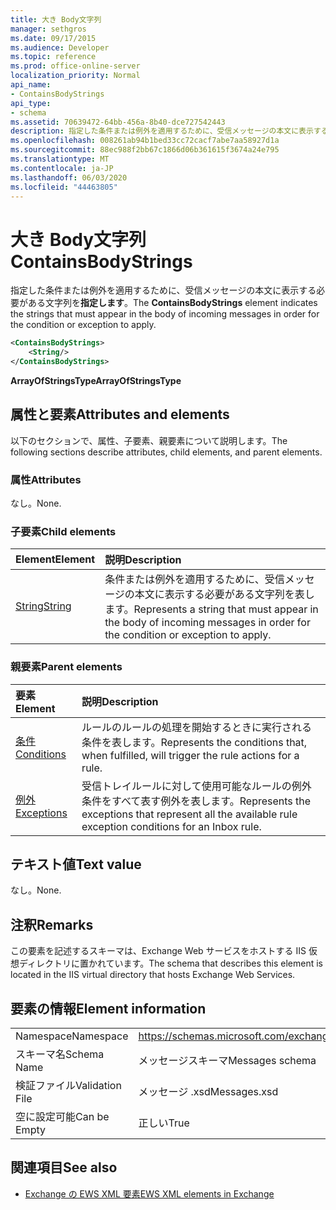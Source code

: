 ```yaml
---
title: 大き Body文字列
manager: sethgros
ms.date: 09/17/2015
ms.audience: Developer
ms.topic: reference
ms.prod: office-online-server
localization_priority: Normal
api_name:
- ContainsBodyStrings
api_type:
- schema
ms.assetid: 70639472-64bb-456a-8b40-dce727542443
description: 指定した条件または例外を適用するために、受信メッセージの本文に表示する必要がある文字列を指定します。
ms.openlocfilehash: 008261ab94b1bed33cc72cacf7abe7aa58927d1a
ms.sourcegitcommit: 88ec988f2bb67c1866d06b361615f3674a24e795
ms.translationtype: MT
ms.contentlocale: ja-JP
ms.lasthandoff: 06/03/2020
ms.locfileid: "44463805"
---
```

# <a name="containsbodystrings"></a><span data-ttu-id="aa7b6-103">大き Body文字列</span><span class="sxs-lookup"><span data-stu-id="aa7b6-103">ContainsBodyStrings</span></span>

<span data-ttu-id="aa7b6-104">指定した条件または例外を適用するために、受信メッセージの本文に表示する必要がある文字列を**指定します**。</span><span class="sxs-lookup"><span data-stu-id="aa7b6-104">The **ContainsBodyStrings** element indicates the strings that must appear in the body of incoming messages in order for the condition or exception to apply.</span></span> 
  
```XML
<ContainsBodyStrings>
    <String/>
</ContainsBodyStrings>
```

 <span data-ttu-id="aa7b6-105">**ArrayOfStringsType**</span><span class="sxs-lookup"><span data-stu-id="aa7b6-105">**ArrayOfStringsType**</span></span>
## <a name="attributes-and-elements"></a><span data-ttu-id="aa7b6-106">属性と要素</span><span class="sxs-lookup"><span data-stu-id="aa7b6-106">Attributes and elements</span></span>

<span data-ttu-id="aa7b6-107">以下のセクションで、属性、子要素、親要素について説明します。</span><span class="sxs-lookup"><span data-stu-id="aa7b6-107">The following sections describe attributes, child elements, and parent elements.</span></span>
  
### <a name="attributes"></a><span data-ttu-id="aa7b6-108">属性</span><span class="sxs-lookup"><span data-stu-id="aa7b6-108">Attributes</span></span>

<span data-ttu-id="aa7b6-109">なし。</span><span class="sxs-lookup"><span data-stu-id="aa7b6-109">None.</span></span>
  
### <a name="child-elements"></a><span data-ttu-id="aa7b6-110">子要素</span><span class="sxs-lookup"><span data-stu-id="aa7b6-110">Child elements</span></span>

|<span data-ttu-id="aa7b6-111">**Element**</span><span class="sxs-lookup"><span data-stu-id="aa7b6-111">**Element**</span></span>|<span data-ttu-id="aa7b6-112">**説明**</span><span class="sxs-lookup"><span data-stu-id="aa7b6-112">**Description**</span></span>|
|:-----|:-----|
|[<span data-ttu-id="aa7b6-113">String</span><span class="sxs-lookup"><span data-stu-id="aa7b6-113">String</span></span>](string.md) <br/> |<span data-ttu-id="aa7b6-114">条件または例外を適用するために、受信メッセージの本文に表示する必要がある文字列を表します。</span><span class="sxs-lookup"><span data-stu-id="aa7b6-114">Represents a string that must appear in the body of incoming messages in order for the condition or exception to apply.</span></span>  <br/> |
   
### <a name="parent-elements"></a><span data-ttu-id="aa7b6-115">親要素</span><span class="sxs-lookup"><span data-stu-id="aa7b6-115">Parent elements</span></span>

|<span data-ttu-id="aa7b6-116">**要素**</span><span class="sxs-lookup"><span data-stu-id="aa7b6-116">**Element**</span></span>|<span data-ttu-id="aa7b6-117">**説明**</span><span class="sxs-lookup"><span data-stu-id="aa7b6-117">**Description**</span></span>|
|:-----|:-----|
|[<span data-ttu-id="aa7b6-118">条件</span><span class="sxs-lookup"><span data-stu-id="aa7b6-118">Conditions</span></span>](conditions.md) <br/> |<span data-ttu-id="aa7b6-119">ルールのルールの処理を開始するときに実行される条件を表します。</span><span class="sxs-lookup"><span data-stu-id="aa7b6-119">Represents the conditions that, when fulfilled, will trigger the rule actions for a rule.</span></span>  <br/> |
|[<span data-ttu-id="aa7b6-120">例外</span><span class="sxs-lookup"><span data-stu-id="aa7b6-120">Exceptions</span></span>](exceptions.md) <br/> |<span data-ttu-id="aa7b6-121">受信トレイルールに対して使用可能なルールの例外条件をすべて表す例外を表します。</span><span class="sxs-lookup"><span data-stu-id="aa7b6-121">Represents the exceptions that represent all the available rule exception conditions for an Inbox rule.</span></span>  <br/> |
   
## <a name="text-value"></a><span data-ttu-id="aa7b6-122">テキスト値</span><span class="sxs-lookup"><span data-stu-id="aa7b6-122">Text value</span></span>

<span data-ttu-id="aa7b6-123">なし。</span><span class="sxs-lookup"><span data-stu-id="aa7b6-123">None.</span></span>
  
## <a name="remarks"></a><span data-ttu-id="aa7b6-124">注釈</span><span class="sxs-lookup"><span data-stu-id="aa7b6-124">Remarks</span></span>

<span data-ttu-id="aa7b6-125">この要素を記述するスキーマは、Exchange Web サービスをホストする IIS 仮想ディレクトリに置かれています。</span><span class="sxs-lookup"><span data-stu-id="aa7b6-125">The schema that describes this element is located in the IIS virtual directory that hosts Exchange Web Services.</span></span>
  
## <a name="element-information"></a><span data-ttu-id="aa7b6-126">要素の情報</span><span class="sxs-lookup"><span data-stu-id="aa7b6-126">Element information</span></span>

|||
|:-----|:-----|
|<span data-ttu-id="aa7b6-127">Namespace</span><span class="sxs-lookup"><span data-stu-id="aa7b6-127">Namespace</span></span>  <br/> |https://schemas.microsoft.com/exchange/services/2006/messages  <br/> |
|<span data-ttu-id="aa7b6-128">スキーマ名</span><span class="sxs-lookup"><span data-stu-id="aa7b6-128">Schema Name</span></span>  <br/> |<span data-ttu-id="aa7b6-129">メッセージスキーマ</span><span class="sxs-lookup"><span data-stu-id="aa7b6-129">Messages schema</span></span>  <br/> |
|<span data-ttu-id="aa7b6-130">検証ファイル</span><span class="sxs-lookup"><span data-stu-id="aa7b6-130">Validation File</span></span>  <br/> |<span data-ttu-id="aa7b6-131">メッセージ .xsd</span><span class="sxs-lookup"><span data-stu-id="aa7b6-131">Messages.xsd</span></span>  <br/> |
|<span data-ttu-id="aa7b6-132">空に設定可能</span><span class="sxs-lookup"><span data-stu-id="aa7b6-132">Can be Empty</span></span>  <br/> |<span data-ttu-id="aa7b6-133">正しい</span><span class="sxs-lookup"><span data-stu-id="aa7b6-133">True</span></span>  <br/> |
   
## <a name="see-also"></a><span data-ttu-id="aa7b6-134">関連項目</span><span class="sxs-lookup"><span data-stu-id="aa7b6-134">See also</span></span>



- [<span data-ttu-id="aa7b6-135">Exchange の EWS XML 要素</span><span class="sxs-lookup"><span data-stu-id="aa7b6-135">EWS XML elements in Exchange</span></span>](ews-xml-elements-in-exchange.md)


